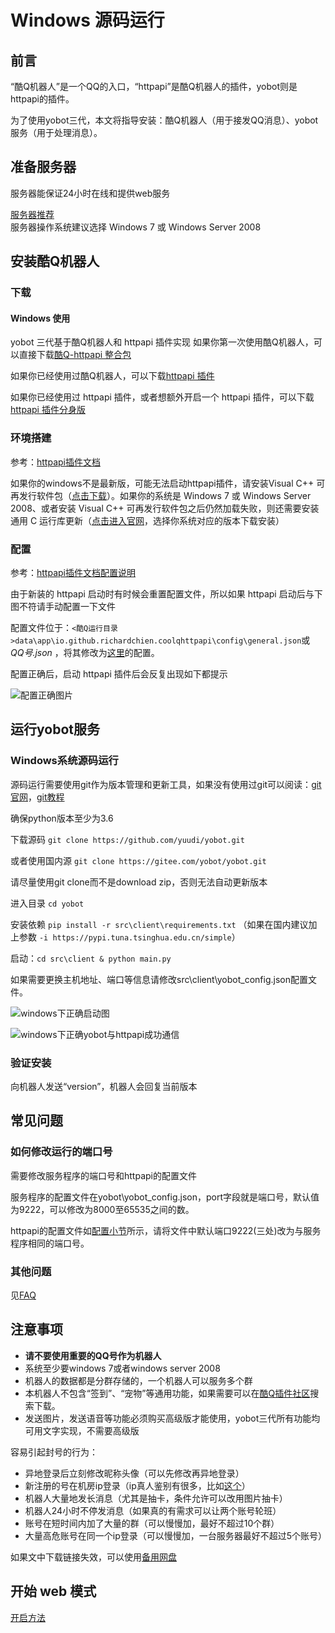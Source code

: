 # Windows 源码运行

## 前言

“酷Q机器人”是一个QQ的入口，“httpapi”是酷Q机器人的插件，yobot则是httpapi的插件。

为了使用yobot三代，本文将指导安装：酷Q机器人（用于接发QQ消息）、yobot服务（用于处理消息）。

## 准备服务器

服务器能保证24小时在线和提供web服务

[服务器推荐](./server.md)  
服务器操作系统建议选择 Windows 7 或 Windows Server 2008

## 安装酷Q机器人

### 下载

#### Windows 使用

yobot 三代基于酷Q机器人和 httpapi 插件实现
如果你第一次使用酷Q机器人，可以直接下载[酷Q-httpapi 整合包](https://pan.loli.com.se/api/files/onedrive/uploads/2020/05/01/CoolQ_With_Httpapi.7z)

如果你已经使用过酷Q机器人，可以下载[httpapi 插件](https://x.jingzhidh.com/Packed_httpapi.7z)

如果你已经使用过 httpapi 插件，或者想额外开启一个 httpapi 插件，可以下载[httpapi 插件分身版](https://x.jingzhidh.com/mirror_of_httpapi.7z)

### 环境搭建

参考：[httpapi插件文档](https://cqhttp.cc/docs/)

如果你的windows不是最新版，可能无法启动httpapi插件，请安装Visual C++ 可再发行软件包（[点击下载](https://aka.ms/vs/16/release/vc_redist.x86.exe)）。如果你的系统是 Windows 7 或 Windows Server 2008、或者安装 Visual C++ 可再发行软件包之后仍然加载失败，则还需要安装通用 C 运行库更新（[点击进入官网](https://support.microsoft.com/zh-cn/help/3118401/update-for-universal-c-runtime-in-windows)，选择你系统对应的版本下载安装）

### 配置

参考：[httpapi插件文档配置说明](https://cqhttp.cc/docs/#/Configuration)

由于新装的 httpapi 启动时有时候会重置配置文件，所以如果 httpapi 启动后与下图不符请手动配置一下文件

配置文件位于：`<酷Q运行目录>data\app\io.github.richardchien.coolqhttpapi\config\general.json`或 *QQ号.json* ，将其修改为[这里](./config.md)的配置。

配置正确后，启动 httpapi 插件后会反复出现如下都提示

![配置正确图片](https://x.jingzhidh.com/img/yobot/8ba6b840bab3ac25.jpg)

## 运行yobot服务

### Windows系统源码运行

源码运行需要使用git作为版本管理和更新工具，如果没有使用过git可以阅读：[git官网](https://git-scm.com/)，[git教程](https://www.runoob.com/git/git-tutorial.html)

确保python版本至少为3.6

下载源码 `git clone https://github.com/yuudi/yobot.git`

或者使用国内源 `git clone https://gitee.com/yobot/yobot.git`

请尽量使用git clone而不是download zip，否则无法自动更新版本

进入目录 `cd yobot`

安装依赖 `pip install -r src\client\requirements.txt`
（如果在国内建议加上参数 `-i https://pypi.tuna.tsinghua.edu.cn/simple`）

启动：`cd src\client & python main.py`

如果需要更换主机地址、端口等信息请修改src\client\yobot_config.json配置文件。

![windows下正确启动图](https://x.jingzhidh.com/img/yobot/aaf38d1a5cbc1c87.jpg)

![windows下正确yobot与httpapi成功通信](https://x.jingzhidh.com/img/yobot/8179fdd1e46690b2.jpg)

### 验证安装

向机器人发送“version”，机器人会回复当前版本

## 常见问题

### 如何修改运行的端口号

需要修改服务程序的端口号和httpapi的配置文件

服务程序的配置文件在yobot\yobot_config.json，port字段就是端口号，默认值为9222，可以修改为8000至65535之间的数。

httpapi的配置文件如[配置小节](#配置)所示，请将文件中默认端口9222(三处)改为与服务程序相同的端口号。

### 其他问题

见[FAQ](../usage/faq.md)

## 注意事项

* **请不要使用重要的QQ号作为机器人**
* 系统至少要windows 7或者windows server 2008
* 机器人的数据都是分群存储的，一个机器人可以服务多个群
* 本机器人不包含“签到”、“宠物”等通用功能，如果需要可以在[酷Q插件社区](https://cqp.cc/b/app)搜索下载。
* 发送图片，发送语音等功能必须购买高级版才能使用，yobot三代所有功能均可用文字实现，不需要高级版

容易引起封号的行为：

* 异地登录后立刻修改昵称头像（可以先修改再异地登录）
* 新注册的号在机房ip登录（ip真人鉴别有很多，比如[这个](https://ip.rtbasia.com/)）
* 机器人大量地发长消息（尤其是抽卡，条件允许可以改用图片抽卡）
* 机器人24小时不停发消息（如果真的有需求可以让两个账号轮班）
* 账号在短时间内加了大量的群（可以慢慢加，最好不超过10个群）
* 大量高危账号在同一个ip登录（可以慢慢加，一台服务器最好不超过5个账号）

如果文中下载链接失效，可以使用[备用网盘](https://www.lanzous.com/b00n6dnqh)

## 开始 web 模式

[开启方法](../usage/web-mode.md)
